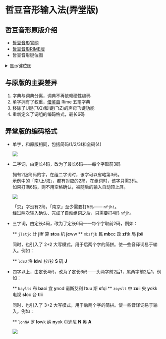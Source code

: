 # 哲豆音形输入法(弄堂版)

## 哲豆音形原版介绍

- [哲豆音形官网][1]
- [哲豆音形RIME版][2]
- 哲豆音形键位图
<details>
  <summary>显示键位图</summary>

  ![](http://ys-f.ysepan.com/58342039/115098388/lMOeLjk4H546F27KHMJ31b/%E5%93%B2%E8%B1%86%E9%9F%B3%E5%BD%A2%E5%A4%A7%E5%9C%86%E6%BB%A1%E7%89%88%E9%94%AE%E7%9B%98%E5%9B%BE.jpg)

</details>

## 与原版的主要差异

1. 字典与词典分离，词典不再依赖硬性编码
2. 单字拥有了权重，[借鉴自][3] Rime 五笔字典
3. 移除了U键(飞Q)和I键(飞Z)的声母飞键功能
4. 重新定义了词组的编码格式，最长6码

## 弄堂版的编码格式

* 单字，和原版相同，包括简码(1/2/3)和全码(4)

  ![](https://du1ab.one/images/2022/1jian.gif)

* 二字词，由定长4码，改为了最长6码——每个字取前3码

  拥有2级简码的字，在组二字词时，该字可以省略第3码。  
  示例中的「南/上/海」，都有对应的2简，在组词时，该字只需2码。  
  如果打满6码，则不用空格确认，被随后的输入自动顶上屏。  

  ![](https://du1ab.one/images/2022/2zici.gif)

  「京」字没有2简，「南京」至少需要打5码—— `nfjhi`。  
  经过两次输入确认、完成了自动组词之后，只需要打4码 `nfjh`。

* 三字词，由定长4码，改为了定长6码——每个字取前2码，例如：

  ** `jlstjc` 计 **jl**ff 算 **st**oa 机 **jc**ww
  ** `mbzfjb` 民 **mb**cc 政 **zf**tk 局 **jb**ii

  同时，也引入了 2+2 大写模式，用于后两个字的简拼。使一些音译词易于输入。例如：

  ** `ldSJ` 洛 **ld**wi 杉/衫 **S** 矶 **J**

* 四字以上，由定长4码，改为了定长6码——头两字前2后1，尾两字前2后1，例如：

  ** `baylts` 布 **ba**oi 宜 **y**nod 诺斯艾利 **lt**uu 斯 **s**fqi
  ** `zoyslt` 中 **zo**ii 央 **y**okk 电视 **sl**oc 台 **t**lii

  同时，也引入了 3+2 大写模式，用于后两个字的简拼。使一些音译词易于输入。例如：

  ** `lonNA` 罗 **lo**wk 纳 **n**yok 尔迪尼 **N** 奥 **A**

  ![](https://du1ab.one/images/2022/34zici.gif)

[1]: http://zzdzzd.ysepan.com/
[2]: https://github.com/whjiang/zzdyx_rime
[3]: https://gist.github.com/s5unty/08c3a6d7429c65a37b4b4aaaf3f9bed5

